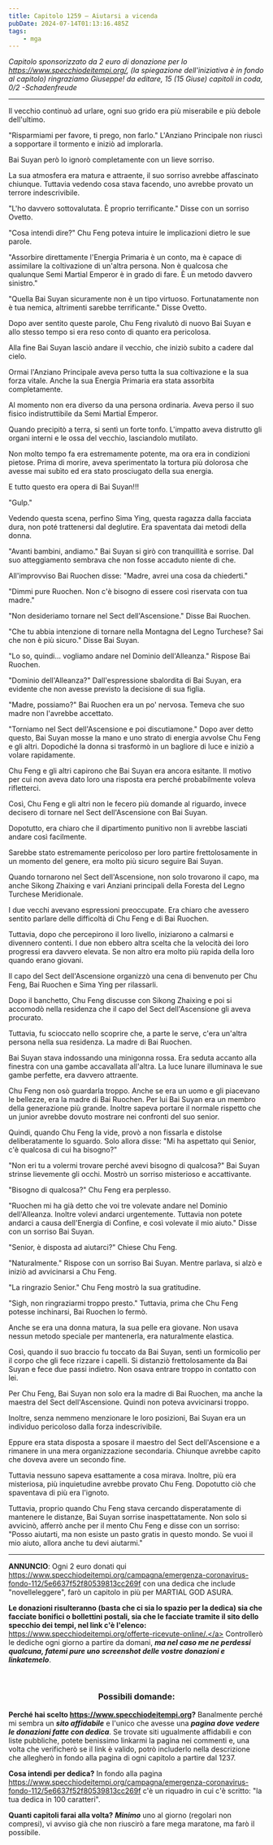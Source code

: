 ```yaml
---
title: Capitolo 1259 – Aiutarsi a vicenda
pubDate: 2024-07-14T01:13:16.485Z
tags:
    - mga
---
```



<em>Capitolo sponsorizzato da 2 euro di donazione per lo <a href="https://www.specchiodeitempi.org/">https://www.specchiodeitempi.org/</a>, (la spiegazione dell'iniziativa è in fondo al capitolo) ringraziamo Giuseppe!
da editare,
15 (15 Giuse) capitoli in coda, 0/2
-Schadenfreude</em>


**************************************************


Il vecchio continuò ad urlare, ogni suo grido era più miserabile e più debole dell'ultimo.


"Risparmiami per favore, ti prego, non farlo." L'Anziano Principale non riuscì a sopportare il tormento e iniziò ad implorarla.


Bai Suyan però lo ignorò completamente con un lieve sorriso.


La sua atmosfera era matura e attraente, il suo sorriso avrebbe affascinato chiunque. Tuttavia vedendo cosa stava facendo, uno avrebbe provato un terrore indescrivibile.


"L'ho davvero sottovalutata. È proprio terrificante." Disse con un sorriso Ovetto.


"Cosa intendi dire?" Chu Feng poteva intuire le implicazioni dietro le sue parole.


"Assorbire direttamente l'Energia Primaria è un conto, ma è capace di assimilare la coltivazione di un'altra persona. Non è qualcosa che qualunque Semi Martial Emperor è in grado di fare. È un metodo davvero sinistro."


"Quella Bai Suyan sicuramente non è un tipo virtuoso. Fortunatamente non è tua nemica, altrimenti sarebbe terrificante." Disse Ovetto.


Dopo aver sentito queste parole, Chu Feng rivalutò di nuovo Bai Suyan e allo stesso tempo si era reso conto di quanto era pericolosa.


Alla fine Bai Suyan lasciò andare il vecchio, che iniziò subito a cadere dal cielo.


Ormai l'Anziano Principale aveva perso tutta la sua coltivazione e la sua forza vitale. Anche la sua Energia Primaria era stata assorbita completamente.


Al momento non era diverso da una persona ordinaria. Aveva perso il suo fisico indistruttibile da Semi Martial Emperor.


Quando precipitò a terra, si sentì un forte tonfo. L'impatto aveva distrutto gli organi interni e le ossa del vecchio, lasciandolo mutilato.


Non molto tempo fa era estremamente potente, ma ora era in condizioni pietose. Prima di morire, aveva sperimentato la tortura più dolorosa che avesse mai subìto ed era stato prosciugato della sua energia.


E tutto questo era opera di Bai Suyan!!!


"Gulp."


Vedendo questa scena, perfino Sima Ying, questa ragazza dalla facciata dura, non poté trattenersi dal deglutire. Era spaventata dai metodi della donna.


"Avanti bambini, andiamo." Bai Suyan si girò con tranquillità e sorrise. Dal suo atteggiamento sembrava che non fosse accaduto niente di che.


All'improvviso Bai Ruochen disse: "Madre, avrei una cosa da chiederti."


"Dimmi pure Ruochen. Non c'è bisogno di essere così riservata con tua madre."


"Non desideriamo tornare nel Sect dell'Ascensione." Disse Bai Ruochen.


"Che tu abbia intenzione di tornare nella Montagna del Legno Turchese? Sai che non è più sicuro." Disse Bai Suyan.


"Lo so, quindi... vogliamo andare nel Dominio dell'Alleanza." Rispose Bai Ruochen.


"Dominio dell'Alleanza?" Dall'espressione sbalordita di Bai Suyan, era evidente che non avesse previsto la decisione di sua figlia.


"Madre, possiamo?" Bai Ruochen era un po' nervosa. Temeva che suo madre non l'avrebbe accettato.


"Torniamo nel Sect dell'Ascensione e poi discutiamone." Dopo aver detto questo, Bai Suyan mosse la mano e uno strato di energia avvolse Chu Feng e gli altri. Dopodiché la donna si trasformò in un bagliore di luce e iniziò a volare rapidamente.


Chu Feng e gli altri capirono che Bai Suyan era ancora esitante. Il motivo per cui non aveva dato loro una risposta era perché probabilmente voleva rifletterci.


Così, Chu Feng e gli altri non le fecero più domande al riguardo, invece decisero di tornare nel Sect dell'Ascensione con Bai Suyan.


Dopotutto, era chiaro che il dipartimento punitivo non li avrebbe lasciati andare così facilmente.


Sarebbe stato estremamente pericoloso per loro partire frettolosamente in un momento del genere, era molto più sicuro seguire Bai Suyan.


Quando tornarono nel Sect dell'Ascensione, non solo trovarono il capo, ma anche Sikong Zhaixing e vari Anziani principali della Foresta del Legno Turchese Meridionale.


I due vecchi avevano espressioni preoccupate. Era chiaro che avessero sentito parlare delle difficoltà di Chu Feng e di Bai Ruochen.


Tuttavia, dopo che percepirono il loro livello, iniziarono a calmarsi e divennero contenti. I due non ebbero altra scelta che la velocità dei loro progressi era davvero elevata. Se non altro era molto più rapida della loro quando erano giovani.


Il capo del Sect dell'Ascensione organizzò una cena di benvenuto per Chu Feng, Bai Ruochen e Sima Ying per rilassarli.


Dopo il banchetto, Chu Feng discusse con Sikong Zhaixing e poi si accomodò nella residenza che il capo del Sect dell'Ascensione gli aveva procurato.


Tuttavia, fu scioccato nello scoprire che, a parte le serve, c'era un'altra persona nella sua residenza. La madre di Bai Ruochen.


Bai Suyan stava indossando una minigonna rossa. Era seduta accanto alla finestra con una gambe accavallata all'altra. La luce lunare illuminava le sue gambe perfette, era davvero attraente.


Chu Feng non osò guardarla troppo. Anche se era un uomo e gli piacevano le bellezze, era la madre di Bai Ruochen. Per lui Bai Suyan era un membro della generazione più grande. Inoltre sapeva portare il normale rispetto che un junior avrebbe dovuto mostrare nei confronti del suo senior.


Quindi, quando Chu Feng la vide, provò a non fissarla e distolse deliberatamente lo sguardo. Solo allora disse: "Mi ha aspettato qui Senior, c'è qualcosa di cui ha bisogno?"


"Non eri tu a volermi trovare perché avevi bisogno di qualcosa?" Bai Suyan strinse lievemente gli occhi. Mostrò un sorriso misterioso e accattivante.


"Bisogno di qualcosa?" Chu Feng era perplesso.


"Ruochen mi ha già detto che voi tre volevate andare nel Dominio dell'Alleanza. Inoltre volevi andarci urgentemente. Tuttavia non potete andarci a causa dell'Energia di Confine, e così volevate il mio aiuto." Disse con un sorriso Bai Suyan.


"Senior, è disposta ad aiutarci?" Chiese Chu Feng.


"Naturalmente." Rispose con un sorriso Bai Suyan. Mentre parlava, si alzò e iniziò ad avvicinarsi a Chu Feng.


"La ringrazio Senior." Chu Feng mostrò la sua gratitudine.


"Sigh, non ringraziarmi troppo presto." Tuttavia, prima che Chu Feng potesse inchinarsi, Bai Ruochen lo fermò.


Anche se era una donna matura, la sua pelle era giovane. Non usava nessun metodo speciale per mantenerla, era naturalmente elastica.


Così, quando il suo braccio fu toccato da Bai Suyan, sentì un formicolio per il corpo che gli fece rizzare i capelli. Si distanziò frettolosamente da Bai Suyan e fece due passi indietro. Non osava entrare troppo in contatto con lei.


Per Chu Feng, Bai Suyan non solo era la madre di Bai Ruochen, ma anche la maestra del Sect dell'Ascensione. Quindi non poteva avvicinarsi troppo.


Inoltre, senza nemmeno menzionare le loro posizioni, Bai Suyan era un individuo pericoloso dalla forza indescrivibile.


Eppure era stata disposta a sposare il maestro del Sect dell'Ascensione e a rimanere in una mera organizzazione secondaria. Chiunque avrebbe capito che doveva avere un secondo fine.


Tuttavia nessuno sapeva esattamente a cosa mirava. Inoltre, più era misteriosa, più inquietudine avrebbe provato Chu Feng. Dopotutto ciò che spaventava di più era l'ignoto.


Tuttavia, proprio quando Chu Feng stava cercando disperatamente di mantenere le distanze, Bai Suyan sorrise inaspettatamente. Non solo si avvicinò, afferrò anche per il mento Chu Feng e disse con un sorriso: "Posso aiutarti, ma non esiste un pasto gratis in questo mondo. Se vuoi il mio aiuto, allora anche tu devi aiutarmi."


**************************************************


<strong>ANNUNCIO</strong>: Ogni 2 euro donati qui <a href="https://www.specchiodeitempi.org/campagna/emergenza-coronavirus-fondo-112/5e6637f52f80539813cc269f">https://www.specchiodeitempi.org/campagna/emergenza-coronavirus-fondo-112/5e6637f52f80539813cc269f</a> con una dedica che include "novelleleggere", farò un capitolo in più per MARTIAL GOD ASURA.


<strong>Le donazioni risulteranno (basta che ci sia lo spazio per la dedica) sia che facciate bonifici o bollettini postali, sia che le facciate tramite il sito dello specchio dei tempi, nel link c'è l'elenco:</strong> <a href="https://www.specchiodeitempi.org/offerte-ricevute-online/">https://www.specchiodeitempi.org/offerte-ricevute-online/.</a>
Controllerò le dediche ogni giorno a partire da domani, <em><strong>ma nel caso me ne perdessi qualcuna, fatemi pure uno screenshot delle vostre donazioni e linkatemelo</strong></em>.


&nbsp;
<h3 style="text-align: center;">Possibili domande:</h3>
<strong>Perché hai scelto <a href="https://www.specchiodeitempi.org">https://www.specchiodeitempi.org</a>?</strong>
Banalmente perché mi sembra un <em><strong>sito affidabile</strong></em> e l'unico che avesse una <em><strong>pagina dove vedere le donazioni fatte con dedica</strong></em>. Se trovate siti ugualmente affidabili e con liste pubbliche, potete benissimo linkarmi la pagina nei commenti e, una volta che verificherò se il link è valido, potrò includerlo nella descrizione che allegherò in fondo alla pagina di ogni capitolo a partire dal 1237.


<strong>Cosa intendi per dedica?</strong>
In fondo alla pagina <a href="https://www.specchiodeitempi.org/campagna/emergenza-coronavirus-fondo-112/5e6637f52f80539813cc269f">https://www.specchiodeitempi.org/campagna/emergenza-coronavirus-fondo-112/5e6637f52f80539813cc269f</a> c'è un riquadro in cui c'è scritto: "la tua dedica in 100 caratteri".


<strong>Quanti capitoli farai alla volta?</strong>
<em><strong>Minimo</strong></em> uno al giorno (regolari non compresi), vi avviso già che non riuscirò a fare mega maratone, ma farò il possibile.
                                


                                



